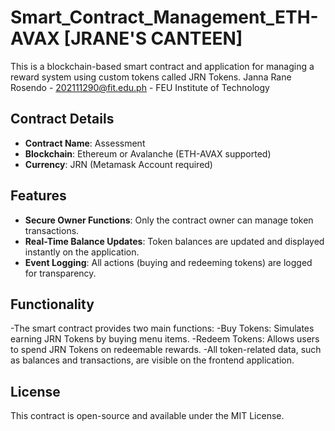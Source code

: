 # Smart_Contract_Management_ETH-AVAX [JRANE'S CANTEEN]
This is a blockchain-based smart contract and application for managing a reward system using custom tokens called JRN Tokens.
Janna Rane Rosendo - 202111290@fit.edu.ph - FEU Institute of Technology

## Contract Details
- **Contract Name**: Assessment
- **Blockchain**: Ethereum or Avalanche (ETH-AVAX supported)
- **Currency**: JRN (Metamask Account required)

## Features
- **Secure Owner Functions**: Only the contract owner can manage token transactions.
- **Real-Time Balance Updates**: Token balances are updated and displayed instantly on the application.
- **Event Logging**: All actions (buying and redeeming tokens) are logged for transparency.

## Functionality
-The smart contract provides two main functions:
  -Buy Tokens: Simulates earning JRN Tokens by buying menu items.
  -Redeem Tokens: Allows users to spend JRN Tokens on redeemable rewards.
-All token-related data, such as balances and transactions, are visible on the frontend application.

## License
This contract is open-source and available under the MIT License.
